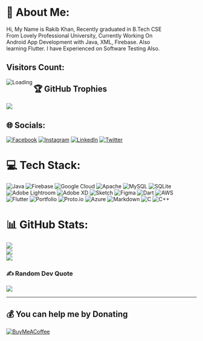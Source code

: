 
# 💫 About Me:
Hi, My Name is Rakib Khan, Recently graduated in B.Tech CSE <br>From Lovely Professional University, Currently Working On <br>Android App Development with Java, XML, Firebase. Also <br>learning Flutter. I have Experienced on Software Testing Also.
## Visitors Count:
<img align="left" src = "https://profile-counter.glitch.me/rakibkhanofficial/count.svg" alt ="Loading">

## 🏆 GitHub Trophies
![](https://github-profile-trophy.vercel.app/?username=rakibkhanofficial&theme=radical&no-frame=false&no-bg=false&margin-w=4)
## 🌐 Socials:
[![Facebook](https://img.shields.io/badge/Facebook-%231877F2.svg?logo=Facebook&logoColor=white)](https://facebook.com/rakibkhannofficial) [![Instagram](https://img.shields.io/badge/Instagram-%23E4405F.svg?logo=Instagram&logoColor=white)](https://instagram.com/rakibkhannofficial) [![LinkedIn](https://img.shields.io/badge/LinkedIn-%230077B5.svg?logo=linkedin&logoColor=white)](https://linkedin.com/in/rakibkhanofficial) [![Twitter](https://img.shields.io/badge/Twitter-%231DA1F2.svg?logo=Twitter&logoColor=white)](https://twitter.com/rakibkhanoffica) 

# 💻 Tech Stack:
![Java](https://img.shields.io/badge/java-%23ED8B00.svg?style=for-the-badge&logo=java&logoColor=white) ![Firebase](https://img.shields.io/badge/firebase-%23039BE5.svg?style=for-the-badge&logo=firebase) ![Google Cloud](https://img.shields.io/badge/Google%20Cloud-%234285F4.svg?style=for-the-badge&logo=google-cloud&logoColor=white) ![Apache](https://img.shields.io/badge/apache-%23D42029.svg?style=for-the-badge&logo=apache&logoColor=white) ![MySQL](https://img.shields.io/badge/mysql-%2300f.svg?style=for-the-badge&logo=mysql&logoColor=white) ![SQLite](https://img.shields.io/badge/sqlite-%2307405e.svg?style=for-the-badge&logo=sqlite&logoColor=white) ![Adobe Lightroom](https://img.shields.io/badge/Adobe%20Lightroom-31A8FF.svg?style=for-the-badge&logo=Adobe%20Lightroom&logoColor=white) ![Adobe XD](https://img.shields.io/badge/Adobe%20XD-470137?style=for-the-badge&logo=Adobe%20XD&logoColor=#FF61F6) ![Sketch](https://img.shields.io/badge/Sketch-FFB387?style=for-the-badge&logo=sketch&logoColor=black) 	![Figma](https://img.shields.io/badge/figma-%23F24E1E.svg?style=for-the-badge&logo=figma&logoColor=white) ![Dart](https://img.shields.io/badge/dart-%230175C2.svg?style=for-the-badge&logo=dart&logoColor=white) ![AWS](https://img.shields.io/badge/AWS-%23FF9900.svg?style=for-the-badge&logo=amazon-aws&logoColor=white) ![Flutter](https://img.shields.io/badge/Flutter-%2302569B.svg?style=for-the-badge&logo=Flutter&logoColor=white) ![Portfolio](https://img.shields.io/badge/Portfolio-%23000000.svg?style=for-the-badge&logo=firefox&logoColor=#FF7139) ![Proto.io](https://img.shields.io/badge/Proto.io-161637?style=for-the-badge&logo=proto.io&logoColor=00e5ff) ![Azure](https://img.shields.io/badge/azure-%230072C6.svg?style=for-the-badge&logo=azure-devops&logoColor=white) ![Markdown](https://img.shields.io/badge/markdown-%23000000.svg?style=for-the-badge&logo=markdown&logoColor=white) ![C](https://img.shields.io/badge/c-%2300599C.svg?style=for-the-badge&logo=c&logoColor=white) ![C++](https://img.shields.io/badge/c++-%2300599C.svg?style=for-the-badge&logo=c%2B%2B&logoColor=white)
# 📊 GitHub Stats:
![](https://github-readme-stats.vercel.app/api?username=rakibkhanofficial&theme=gruvbox&hide_border=false&include_all_commits=true&count_private=true)<br/>
![](https://github-readme-streak-stats.herokuapp.com/?user=rakibkhanofficial&theme=gruvbox&hide_border=false)<br/>
![](https://github-readme-stats.vercel.app/api/top-langs/?username=rakibkhanofficial&theme=gruvbox&hide_border=false&include_all_commits=true&count_private=true&layout=compact)

### ✍️ Random Dev Quote
![](https://quotes-github-readme.vercel.app/api?type=horizontal&theme=radical)

---

  ## 💰 You can help me by Donating
  [![BuyMeACoffee](https://img.shields.io/badge/Buy%20Me%20a%20Coffee-ffdd00?style=for-the-badge&logo=buy-me-a-coffee&logoColor=black)](https://buymeacoffee.com/khanrakib218) 
